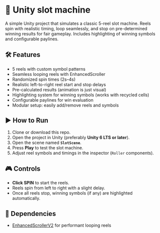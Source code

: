 # 🎰 Unity slot machine

A simple Unity project that simulates a classic 5-reel slot machine. Reels spin with realistic timing, loop seamlessly, and stop on pre-determined winning results for fair gameplay. Includes highlighting of winning symbols and configurable paylines.

## 🛠️ Features
- 5 reels with custom symbol patterns
- Seamless looping reels with EnhancedScroller
- Randomized spin times (2s–4s)
- Realistic left-to-right reel start and stop delays
- Pre-calculated results (animation is just visual)
- Highlighting system for winning symbols (works with recycled cells)
- Configurable paylines for win evaluation
- Modular setup: easily add/remove reels and symbols

## ▶️ How to Run

1. Clone or download this repo.
2. Open the project in Unity (preferably **Unity 6 LTS or later**).
3. Open the scene named **`SlotScene`**.
4. Press **Play** to test the slot machine.
5. Adjust reel symbols and timings in the inspector (`Roller` components).

## 🎮 Controls

- **Click SPIN** to start the reels.
- Reels spin from left to right with a slight delay.
- Once all reels stop, winning symbols (if any) are highlighted automatically.

## 🧩 Dependencies
- [EnhancedScrollerV2](https://assetstore.unity.com/packages/tools/gui/enhanced-scroller-v2-72736) for performant looping reels
